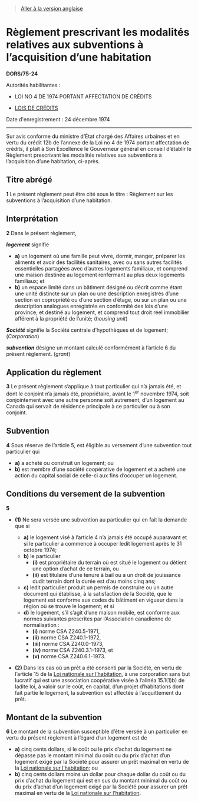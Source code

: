 > [Aller à la version anglaise](/en/Regulations/Statutory%20Orders%20and%20Regulations/75/24.md)

# Règlement prescrivant les modalités relatives aux subventions à l’acquisition d’une habitation

**DORS/75-24**

Autorités habilitantes : 
- LOI NO 4 DE 1974 PORTANT AFFECTATION DE CRÉDITS

- [LOIS DE CRÉDITS](/fr/Lois/Lois%20révisées%20du%20Canada/Z/Z-01.md)

Date d'enregistrement : 24 décembre 1974

----------

Sur avis conforme du ministre d’État chargé des Affaires urbaines et en vertu du crédit 12b de l’annexe de la Loi no 4 de 1974 portant affectation de crédits, il plaît à Son Excellence le Gouverneur général en conseil d’établir le Règlement prescrivant les modalités relatives aux subventions à l’acquisition d’une habitation, ci-après.




## Titre abrégé


**1** Le présent règlement peut être cité sous le titre : Règlement sur les subventions à l’acquisition d’une habitation.




## Interprétation


**2** Dans le présent règlement,

***logement*** signifie
- **a)** un logement où une famille peut vivre, dormir, manger, préparer les aliments et avoir des facilités sanitaires, avec ou sans autres facilités essentielles partagées avec d’autres logements familiaux, et comprend une maison destinée au logement renfermant au plus deux logements familiaux; et
- **b)** un espace limité dans un bâtiment désigné ou décrit comme étant une unité distincte sur un plan ou une description enregistrés d’une section en copropriété ou d’une section d’étage, ou sur un plan ou une description analogues enregistrés en conformité des lois d’une province, et destiné au logement, et comprend tout droit réel immobilier afférent à la propriété de l’unité; (*housing unit*)

***Société*** signifie la Société centrale d’hypothèques et de logement; (*Corporation*)

***subvention*** désigne un montant calculé conformément à l’article 6 du présent règlement. (*grant*)




## Application du règlement


**3** Le présent règlement s’applique à tout particulier qui n’a jamais été, et dont le conjoint n’a jamais été, propriétaire, avant le 1<sup>er</sup> novembre 1974, soit conjointement avec une autre personne soit autrement, d’un logement au Canada qui servait de résidence principale à ce particulier ou à son conjoint.




## Subvention


**4** Sous réserve de l’article 5, est éligible au versement d’une subvention tout particulier qui
- **a)** a acheté ou construit un logement; ou
- **b)** est membre d’une société coopérative de logement et a acheté une action du capital social de celle-ci aux fins d’occuper un logement.




## Conditions du versement de la subvention


**5** 

- **(1)** Ne sera versée une subvention au particulier qui en fait la demande que si
	- **a)** le logement visé à l’article 4 n’a jamais été occupé auparavant et si le particulier a commencé à occuper ledit logement après le 31 octobre 1974;
	- **b)** le particulier
		- **(i)** est propriétaire du terrain où est situé le logement ou détient une option d’achat de ce terrain, ou
		- **(ii)** est titulaire d’une tenure à bail ou a un droit de jouissance dudit terrain dont la durée est d’au moins cinq ans;
	- **c)** ledit particulier produit un permis de construire ou un autre document qui établisse, à la satisfaction de la Société, que le logement est conforme aux codes du bâtiment en vigueur dans la région où se trouve le logement; et si
	- **d)** le logement, s’il s’agit d’une maison mobile, est conforme aux normes suivantes prescrites par l’Association canadienne de normalisation :
		- **(i)** norme CSA Z240.5-1971,
		- **(ii)** norme CSA Z240.1-1972,
		- **(iii)** norme CSA Z240.0-1973,
		- **(iv)** norme CSA Z240.3.1-1973, et
		- **(v)** norme CSA Z240.6.1-1973.

- **(2)** Dans les cas où un prêt a été consenti par la Société, en vertu de l’article 15 de la [Loi nationale sur l’habitation](/fr/Lois/Lois%20révisées%20du%20Canada/N/N-11.md), à une corporation sans but lucratif qui est une association coopérative visée à l’alinéa 15.1(1)b) de ladite loi, à valoir sur le coût, en capital, d’un projet d’habitations dont fait partie le logement, la subvention est affectée à l’acquittement du prêt.




## Montant de la subvention


**6** Le montant de la subvention susceptible d’être versée à un particulier en vertu du présent règlement à l’égard d’un logement est de
- **a)** cinq cents dollars, si le coût ou le prix d’achat du logement ne dépasse pas le montant minimal du coût ou du prix d’achat d’un logement exigé par la Société pour assurer un prêt maximal en vertu de la [Loi nationale sur l’habitation](/fr/Lois/Lois%20révisées%20du%20Canada/N/N-11.md); ou
- **b)** cinq cents dollars moins un dollar pour chaque dollar du coût ou du prix d’achat du logement qui est en sus du montant minimal du coût ou du prix d’achat d’un logement exigé par la Société pour assurer un prêt maximal en vertu de la [Loi nationale sur l’habitation](/fr/Lois/Lois%20révisées%20du%20Canada/N/N-11.md).


